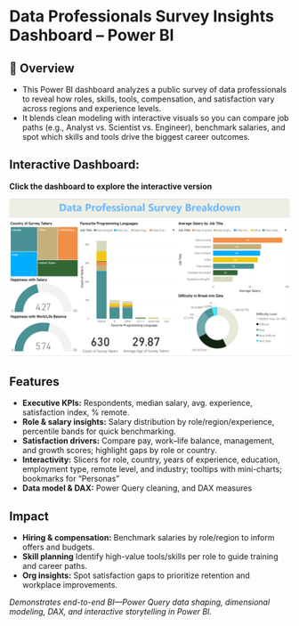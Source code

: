 # Data Professionals Survey Insights Dashboard – Power BI                                                                       

## 📌 Overview
- This Power BI dashboard analyzes a public survey of data professionals to reveal how roles, skills, tools, compensation, and satisfaction vary across regions and experience levels. <br>
- It blends clean modeling with interactive visuals so you can compare job paths (e.g., Analyst vs. Scientist vs. Engineer), benchmark salaries, and spot which skills and tools drive the biggest career outcomes. <br>

## Interactive Dashboard:

**Click the dashboard to explore the interactive version** <br>

[![Data Professionals Dashboard](https://github.com/EdwinSamuel7/Data-Professionals-Survey-Insights-Dashboard-Power-BI/blob/main/Data_Professionals-Dashboard.png)](https://public.tableau.com/app/profile/edwinsamuel7/viz/Singapore_Ailrlines_packaged_workbook/Dashboard12)

## Features
- **Executive KPIs:** Respondents, median salary, avg. experience, satisfaction index, % remote.
- **Role & salary insights:** Salary distribution by role/region/experience, percentile bands for quick benchmarking.
- **Satisfaction drivers:** Compare pay, work–life balance, management, and growth scores; highlight gaps by role or country.
- **Interactivity:** Slicers for role, country, years of experience, education, employment type, remote level, and industry; tooltips with mini-charts; bookmarks for “Personas” 
- **Data model & DAX:** Power Query cleaning, and DAX measures

## Impact
- **Hiring & compensation:** Benchmark salaries by role/region to inform offers and budgets.
- **Skill planning** Identify high-value tools/skills per role to guide training and career paths.
- **Org insights:** Spot satisfaction gaps to prioritize retention and workplace improvements.

*Demonstrates end-to-end BI—Power Query data shaping, dimensional modeling, DAX, and interactive storytelling in Power BI.*
